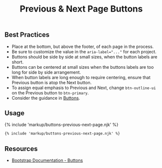 ﻿---
title: Previous & Next Page Buttons
summary: Previous & Next Page buttons allow users to move through a sequential process.
tags: components, buttons
layout: guide
eleventyNavigation:
  key: Previous and Next Page Buttons
  parent: Components
  order: 80
  excerpt: Previous & Next Page buttons allow users to move through a sequential process.
  img: /img/illustrations/illus-buttons-back-fwd.svg
---

## Best Practices

- Place at the bottom, but above the footer, of each page in the process.
- Be sure to customize the value in the `aria-label="..."` for each project.
- Buttons should be side by side at small sizes, when the button labels are short.
- Buttons can be centered at small sizes when the buttons labels are too long for side by side arrangement.
- When button labels are long enough to require centering, ensure that Previous button is atop the Next button.
- To assign equal emphasis to Previous and Next, change `btn-outline-ui` on the Previous button to `btn-primary`.
- Consider the guidance in [Buttons](/components/buttons/).

## Usage

{% include 'markup/buttons-previous-next-page.njk' %}

```html
{% include 'markup/buttons-previous-next-page.njk' %}
```

## Resources

- [Bootstrap Documentation - Buttons](https://getbootstrap.com/docs/5.3/components/buttons/)

